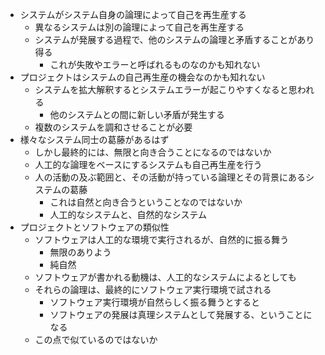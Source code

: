 - システムがシステム自身の論理によって自己を再生産する
	- 異なるシステムは別の論理によって自己を再生産する
	- システムが発展する過程で、他のシステムの論理と矛盾することがあり得る
		- これが失敗やエラーと呼ばれるものなのかも知れない
- プロジェクトはシステムの自己再生産の機会なのかも知れない
	- システムを拡大解釈するとシステムエラーが起こりやすくなると思われる
		- 他のシステムとの間に新しい矛盾が発生する
	- 複数のシステムを調和させることが必要
- 様々なシステム同士の葛藤があるはず
	- しかし最終的には、無限と向き合うことになるのではないか
	- 人工的な論理をベースにするシステムも自己再生産を行う
	- 人の活動の及ぶ範囲と、その活動が持っている論理とその背景にあるシステムの葛藤
		- これは自然と向き合うということなのではないか
		- 人工的なシステムと、自然的なシステム
- プロジェクトとソフトウェアの類似性
	- ソフトウェアは人工的な環境で実行されるが、自然的に振る舞う
		- 無限のありよう
		- 純自然
	- ソフトウェアが書かれる動機は、人工的なシステムによるとしても
	- それらの論理は、最終的にソフトウェア実行環境で試される
		- ソフトウェア実行環境が自然らしく振る舞うとすると
		- ソフトウェアの発展は真理システムとして発展する、ということになる
	- この点で似ているのではないか